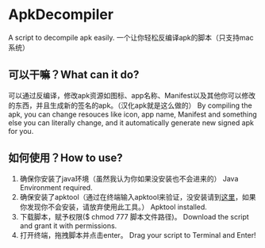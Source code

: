 # ApkDecompiler
A script to decompile apk easily. 一个让你轻松反编译apk的脚本（只支持mac系统）

## 可以干嘛？What can it do?
可以通过反编译，修改apk资源如图标、app名称、Manifest以及其他你可以修改的东西，并且生成新的签名的apk。（汉化apk就是这么做的）
By compiling the apk, you can change resouces like icon, app name, Manifest and something else you can literally change, and it automatically generate new signed apk for you.

## 如何使用？How to use?
1. 确保你安装了java环境（虽然我认为你如果没安装也不会进来的）
Java Environment required.
2. 确保安装了apktool（通过在终端输入apktool来验证，没安装请到[这里](https://ibotpeaches.github.io/Apktool/)，如果你发现你不会安装，请放弃使用此工具。）
Apktool installed. 
3. 下载脚本，赋予权限($ chmod 777 脚本文件路径)。
Download the script and grant it with permissions.
4. 打开终端，拖拽脚本并点击enter。
Drag your script to Terminal and Enter!
 
